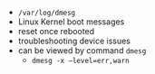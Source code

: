 - `/var/log/dmesg`
- Linux Kernel boot messages
- reset once rebooted
- troubleshooting device issues
- can be viewed by command `dmesg`
    - `dmesg -x —level=err,warn`
